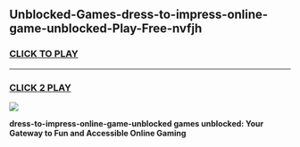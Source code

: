 
## Unblocked-Games-dress-to-impress-online-game-unblocked-Play-Free-nvfjh
<h3>
<a href="https://premium76.site?title=dress-to-impress-online-game-unblocked&ref=18A1">CLICK TO PLAY</a></h3>
<hr>

<h3>
<a href="https://premium76.site?title=dress-to-impress-online-game-unblocked&ref=18A1">CLICK 2 PLAY</a>
  
</h3>

<a href="https://premium76.site?title=dress-to-impress-online-game-unblocked&ref=18A1"><img src="https://clearcache.store/games.png"></a>


**dress-to-impress-online-game-unblocked games unblocked: Your Gateway to Fun and Accessible Online Gaming**
